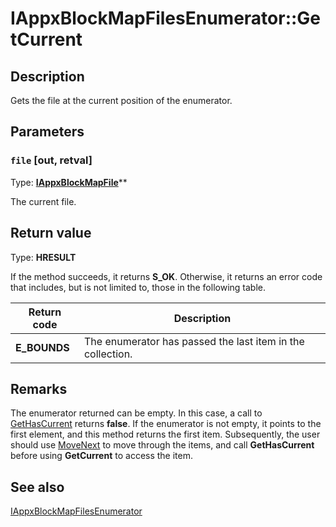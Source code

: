 # IAppxBlockMapFilesEnumerator::GetCurrent

## Description

Gets the file at the current position of the enumerator.

## Parameters

### `file` [out, retval]

Type: **[IAppxBlockMapFile](https://learn.microsoft.com/windows/desktop/api/appxpackaging/nn-appxpackaging-iappxblockmapfile)****

The current file.

## Return value

Type: **HRESULT**

If the method succeeds, it returns **S_OK**. Otherwise, it returns an error code that includes, but is not limited to, those in the following table.

| Return code | Description |
| --- | --- |
| **E_BOUNDS** | The enumerator has passed the last item in the collection. |

## Remarks

The enumerator returned can be empty. In this case, a call to [GetHasCurrent](https://learn.microsoft.com/windows/desktop/api/appxpackaging/nf-appxpackaging-iappxblockmapfilesenumerator-gethascurrent) returns **false**. If the enumerator is not empty, it points to the first element, and this method returns the first item. Subsequently, the user should use [MoveNext](https://learn.microsoft.com/windows/desktop/api/appxpackaging/nf-appxpackaging-iappxblockmapfilesenumerator-movenext) to move through the items, and call **GetHasCurrent** before using **GetCurrent** to access the item.

## See also

[IAppxBlockMapFilesEnumerator](https://learn.microsoft.com/windows/desktop/api/appxpackaging/nn-appxpackaging-iappxblockmapfilesenumerator)
